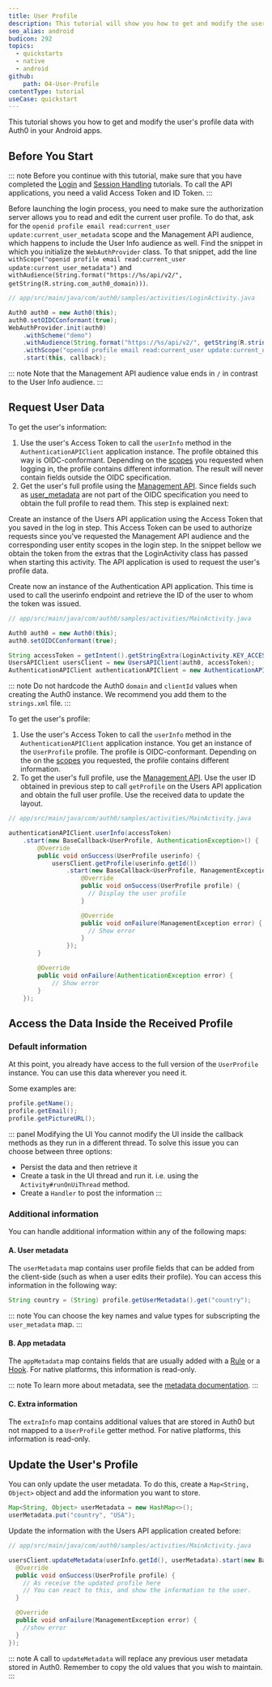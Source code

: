 ```yaml
---
title: User Profile
description: This tutorial will show you how to get and modify the user's profile data.
seo_alias: android
budicon: 292
topics:
  - quickstarts
  - native
  - android
github:
    path: 04-User-Profile
contentType: tutorial
useCase: quickstart
---
```


This tutorial shows you how to get and modify the user's profile data with Auth0 in your Android apps.

## Before You Start

::: note
Before you continue with this tutorial, make sure that you have completed the [Login](/quickstart/native/android/00-login) and [Session Handling](/quickstart/native/android/03-session-handling) tutorials. To call the API applications, you need a valid Access Token and ID Token.
:::

Before launching the login process, you need to make sure the authorization server allows you to read and edit the current user profile. To do that, ask for the `openid profile email read:current_user update:current_user_metadata` scope and the Management API audience, which happens to include the User Info audience as well. Find the snippet in which you initialize the `WebAuthProvider` class. To that snippet, add the line `withScope("openid profile email read:current_user update:current_user_metadata")` and `withAudience(String.format("https://%s/api/v2/", getString(R.string.com_auth0_domain)))`.

```java
// app/src/main/java/com/auth0/samples/activities/LoginActivity.java

Auth0 auth0 = new Auth0(this);
auth0.setOIDCConformant(true);
WebAuthProvider.init(auth0)
    .withScheme("demo")
    .withAudience(String.format("https://%s/api/v2/", getString(R.string.com_auth0_domain)))
    .withScope("openid profile email read:current_user update:current_user_metadata")
    .start(this, callback);
```

::: note
Note that the Management API audience value ends in `/` in contrast to the User Info audience.
:::

## Request User Data


To get the user's information:
1. Use the user's Access Token to call the `userInfo` method in the `AuthenticationAPIClient` application instance.
The profile obtained this way is OIDC-conformant. Depending on the [scopes](/scopes/current) you requested when logging in, the profile contains different information. The result will never contain fields outside the OIDC specification.
2. Get the user's full profile using the [Management API](/api/management/v2#!/Users). Since fields such as [user_metadata](#additional-information) are not part of the OIDC specification you need to obtain the full profile to read them. This step is explained next:


Create an instance of the Users API application using the Access Token that you saved in the log in step. This Access Token can be used to authorize requests since you've requested the Management API audience and the corresponding user entity scopes in the login step. In the snippet bellow we obtain the token from the extras that the LoginActivity class has passed when starting this activity. The API application is used to request the user's profile data.

Create now an instance of the Authentication API application. This time is used to call the userinfo endpoint and retrieve the ID of the user to whom the token was issued.

```java
// app/src/main/java/com/auth0/samples/activities/MainActivity.java

Auth0 auth0 = new Auth0(this);
auth0.setOIDCConformant(true);

String accessToken = getIntent().getStringExtra(LoginActivity.KEY_ACCESS_TOKEN);
UsersAPIClient usersClient = new UsersAPIClient(auth0, accessToken);
AuthenticationAPIClient authenticationAPIClient = new AuthenticationAPIClient(auth0);
```

::: note
Do not hardcode the Auth0 `domain` and `clientId` values when creating the Auth0 instance. We recommend you add them to the `strings.xml` file.
:::


To get the user's profile:
1. Use the user's Access Token to call the `userInfo` method in the `AuthenticationAPIClient` application instance.
You get an instance of the `UserProfile` profile. The profile is OIDC-conformant. Depending on the on the [scopes](/scopes/current) you requested, the profile contains different information.
2. To get the user's full profile, use the [Management API](/api/management/v2#!/Users). Use the user ID obtained in previous step to call `getProfile` on the Users API application and obtain the full user profile. Use the received data to update the layout.

```java
// app/src/main/java/com/auth0/samples/activities/MainActivity.java

authenticationAPIClient.userInfo(accessToken)
    .start(new BaseCallback<UserProfile, AuthenticationException>() {
        @Override
        public void onSuccess(UserProfile userinfo) {
            usersClient.getProfile(userinfo.getId())
                .start(new BaseCallback<UserProfile, ManagementException>() {
                    @Override
                    public void onSuccess(UserProfile profile) {
                      // Display the user profile        
                    }

                    @Override
                    public void onFailure(ManagementException error) {
                      // Show error                            
                    }
                });
        }

        @Override
        public void onFailure(AuthenticationException error) {
            // Show error
        }
    });
```

## Access the Data Inside the Received Profile

### Default information

At this point, you already have access to the full version of the `UserProfile` instance.
You can use this data wherever you need it.

Some examples are:

```java
profile.getName();
profile.getEmail();
profile.getPictureURL();
```

::: panel Modifying the UI
You cannot modify the UI inside the callback methods as they run in a different thread. To solve this issue you can choose between three options:
* Persist the data and then retrieve it
* Create a task in the UI thread and run it. i.e. using the `Activity#runOnUiThread` method.
* Create a `Handler` to post the information
:::

### Additional information

You can handle additional information within any of the following maps:

#### A. User metadata

The `userMetadata` map contains user profile fields that can be added from the client-side (such as when a user edits their profile). You can access this information in the following way:

```java
String country = (String) profile.getUserMetadata().get("country");
```

::: note
You can choose the key names and value types for subscripting the `user_metadata` map.
:::

#### B. App metadata

The `appMetadata` map contains fields that are usually added with a [Rule](/rules) or a [Hook](/hooks). For native platforms, this information is read-only.

::: note
To learn more about metadata, see the [metadata documentation](/metadata).
:::

#### C. Extra information

The `extraInfo` map contains additional values that are stored in Auth0 but not mapped to a `UserProfile` getter method. For native platforms, this information is read-only.

## Update the User's Profile

You can only update the user metadata. To do this, create a `Map<String, Object>` object and add the information you want to store.

```java
Map<String, Object> userMetadata = new HashMap<>();
userMetadata.put("country", "USA");
```

Update the information with the Users API application created before:

```java
// app/src/main/java/com/auth0/samples/activities/MainActivity.java

usersClient.updateMetadata(userInfo.getId(), userMetadata).start(new BaseCallback<UserProfile, ManagementException>() {
  @Override
  public void onSuccess(UserProfile profile) {
    // As receive the updated profile here
    // You can react to this, and show the information to the user.
  }

  @Override
  public void onFailure(ManagementException error) {
    //show error
  }
});
```


::: note
A call to `updateMetadata` will replace any previous user metadata stored in Auth0. Remember to copy the old values that you wish to maintain.
:::
